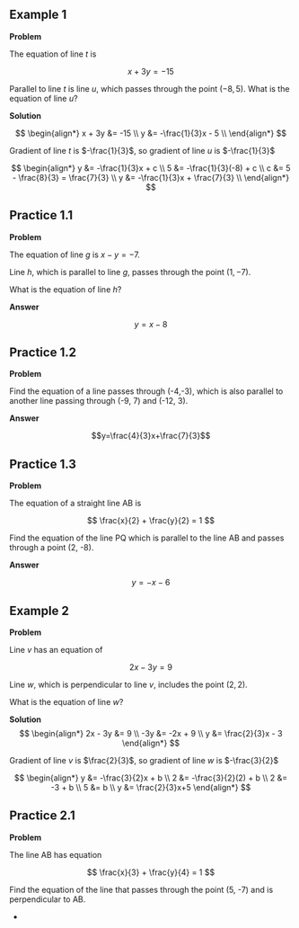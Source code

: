## Example 1

**Problem**

The equation of line $t$ is 

$$x + 3y = -15$$ 

Parallel to line $t$ is line $u$, which passes through the point $(-8, 5)$. What is the equation of line $u$?

**Solution**

$$
\begin{align*}
x + 3y &= -15 \\
y &= -\frac{1}{3}x - 5 \\
\end{align*}
$$

Gradient of line $t$ is $-\frac{1}{3}$, so gradient of line $u$ is $-\frac{1}{3}$

$$
\begin{align*}
y &= -\frac{1}{3}x + c \\
5 &= -\frac{1}{3}(-8) + c \\
c &= 5 - \frac{8}{3} = \frac{7}{3} \\
y &= -\frac{1}{3}x + \frac{7}{3} \\
\end{align*}
$$


## Practice 1.1

**Problem**

The equation of line $g$ is $x - y = -7$. 

Line $h$, which is parallel to line $g$, passes through the point $(1, -7)$. 

What is the equation of line $h$?

**Answer**

$$y=x-8$$

## Practice 1.2

**Problem**

Find the equation of a line passes through (-4,-3), which is also parallel to another line passing through (-9, 7) and (-12, 3).

**Answer**

$$y=\frac{4}{3}x+\frac{7}{3}$$

## Practice 1.3

**Problem**

The equation of a straight line AB is 

$$
\frac{x}{2} + \frac{y}{2} = 1
$$

Find the equation of the line PQ which is parallel to the line AB and passes through a point (2, -8).

**Answer**

$$
y=-x-6
$$


## Example 2

**Problem**

Line $v$ has an equation of 

$$2x - 3y = 9$$

Line $w$, which is perpendicular to line $v$, includes the point $(2, 2)$. 

What is the equation of line $w$?

**Solution**
$$
\begin{align*}
2x - 3y &= 9 \\
-3y &= -2x + 9 \\
y &= \frac{2}{3}x - 3
\end{align*}
$$

Gradient of line $v$ is $\frac{2}{3}$, so gradient of line $w$ is $-\frac{3}{2}$

$$
\begin{align*}
y &= -\frac{3}{2}x + b \\
2 &= -\frac{3}{2}(2) + b \\
2 &= -3 + b \\
5 &= b \\
y &= \frac{2}{3}x+5
\end{align*}
$$

## Practice 2.1

**Problem**

The line AB has equation 

$$
\frac{x}{3} + \frac{y}{4} = 1
$$

Find the equation of the line that passes through the point (5, -7) and is perpendicular to AB.

*

<!--stackedit_data:
eyJoaXN0b3J5IjpbOTc0ODg3NzQzLDExMDEwOTQ0NzYsNTExMT
g5NDU0LC0xMDc3ODY3MzIwLDExMTU1MzYwOCwyMTMyODEwOTY1
LC0xODg1OTg0NTk0LC0xMTYxMDA2MTYzLC0yMDg4NzQ2NjEyLD
czMDk5ODExNl19
-->